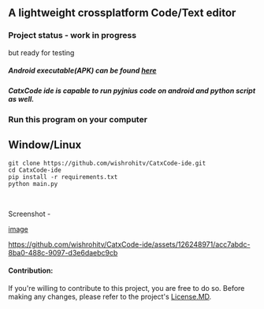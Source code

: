## A lightweight crossplatform Code/Text editor


### Project status - work in progress
but ready for testing

<h5>Android executable(APK) can be found <a href="https://github.com/wishrohitv/CatxCode-ide/actions">here</a> <h5>
<p>CatxCode ide is capable to run pyjnius code on android and python script as well.</p>

<h3>Run this program on your computer</h3>

<h2>Window/Linux</h2>

```
git clone https://github.com/wishrohitv/CatxCode-ide.git
cd CatxCode-ide
pip install -r requirements.txt
python main.py
```

<br>

Screenshot -

[image](https://github.com/wishrohitv/CatxCode-ide/assets/126248971/8a58d3f0-003d-4501-ab25-f1ba784199a5)


https://github.com/wishrohitv/CatxCode-ide/assets/126248971/acc7abdc-8ba0-488c-9097-d3e6daebc9cb



<p><h4>Contribution:</h4> If you're willing to contribute to this project, you are free to do so. Before making any changes, please refer to the project's <a href="https://github.com/wishrohitv/CatxCode-ide/blob/main/LICENSE.md">License.MD</a>. </p>
